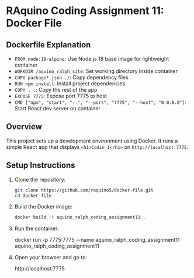 # RAquino Coding Assignment 11: Docker File

## Dockerfile Explanation
- `FROM node:18-alpine`: Use Node.js 18 base image for lightweight container
- `WORKDIR /aquino_ralph_site`: Set working directory inside container
- `COPY package*.json ./`: Copy dependency files
- `RUN npm install`: Install project dependencies
- `COPY . .`: Copy the rest of the app
- `EXPOSE 7775`: Expose port 7775 to host
- `CMD ["npm", "start", "--", "--port", "7775", "--host", "0.0.0.0"]`: Start React dev server on container


## Overview
This project sets up a development environment using Docker.
It runs a simple React app that displays `<h1>Codin 1</h1>` on `http://localhost:7775`.

## Setup Instructions
1. Clone the repository:
   ```bash
   git clone https://github.com/raquino5/docker-file.git
   cd docker-file

2. Build the Docker image:
   ```bash
   docker build -t aquino_ralph_coding_assignment11 .

3. Run the container:

    docker run -p 7775:7775 --name aquino_ralph_coding_assignment11 aquino_ralph_coding_assignment11

4. Open your browser and go to:

    http://localhost:7775